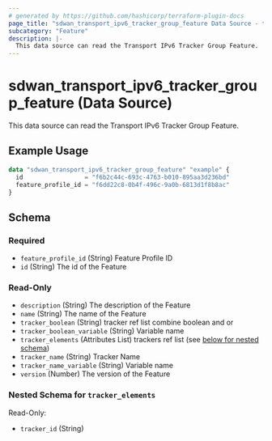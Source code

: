 ```yaml
---
# generated by https://github.com/hashicorp/terraform-plugin-docs
page_title: "sdwan_transport_ipv6_tracker_group_feature Data Source - terraform-provider-sdwan"
subcategory: "Feature"
description: |-
  This data source can read the Transport IPv6 Tracker Group Feature.
---
```


# sdwan_transport_ipv6_tracker_group_feature (Data Source)

This data source can read the Transport IPv6 Tracker Group Feature.

## Example Usage

```terraform
data "sdwan_transport_ipv6_tracker_group_feature" "example" {
  id                 = "f6b2c44c-693c-4763-b010-895aa3d236bd"
  feature_profile_id = "f6dd22c8-0b4f-496c-9a0b-6813d1f8b8ac"
}
```

<!-- schema generated by tfplugindocs -->
## Schema

### Required

- `feature_profile_id` (String) Feature Profile ID
- `id` (String) The id of the Feature

### Read-Only

- `description` (String) The description of the Feature
- `name` (String) The name of the Feature
- `tracker_boolean` (String) tracker ref list combine boolean and or
- `tracker_boolean_variable` (String) Variable name
- `tracker_elements` (Attributes List) trackers ref list (see [below for nested schema](#nestedatt--tracker_elements))
- `tracker_name` (String) Tracker Name
- `tracker_name_variable` (String) Variable name
- `version` (Number) The version of the Feature

<a id="nestedatt--tracker_elements"></a>
### Nested Schema for `tracker_elements`

Read-Only:

- `tracker_id` (String)
